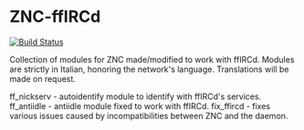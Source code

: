 # ZNC-ffIRCd

[![Build Status](https://travis-ci.org/LucentW/ZNC-ffIRCd.svg)](https://travis-ci.org/LucentW/ZNC-ffIRCd)

Collection of modules for ZNC made/modified to work with ffIRCd.
Modules are strictly in Italian, honoring the network's language.
Translations will be made on request.

ff_nickserv - autoidentify module to identify with ffIRCd's services.
ff_antiidle - antiidle module fixed to work with ffIRCd.
fix_ffircd - fixes various issues caused by incompatibilities between ZNC and the daemon.
